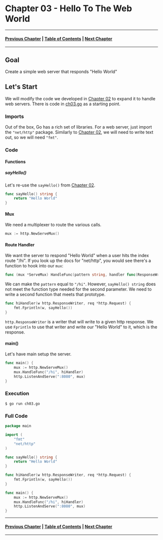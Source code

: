 # Chapter 03 - Hello To The Web World

---
#### [Previous Chapter](../ch02/README.md) | [Table of Contents](../README.md) | [Next Chapter](../ch04/README.md)
---

## Goal

Create a simple web server that responds "Hello World"


## Let's Start

We will modify the code we developed in [Chapter 02](../ch02/README.md) to expand it to handle web servers. There is code in [ch03.go](ch03.go) as a starting point.

### Imports
Out of the box, Go has a rich set of libraries. For a web server, just import the `"net/http"` package.
Similarly to [Chapter 02](../ch02/README.md), we will need to write text out, so we will need `"fmt"`.

### Code

#### Functions
##### sayHello()
Let's re-use the `sayHello()` from [Chapter 02](../ch02/README.md).

```go
func sayHello() string {
	return "Hello World"
}
```

#### Mux
We need a multiplexer to route the various calls.

```go
mux := http.NewServeMux()
```

#### Route Handler
We want the server to respond "Hello World" when a user hits the index route "/hi".
If you look up the docs for "net/http", you would see there's a function to hook into our `mux`:

```go
func (mux *ServeMux) HandleFunc(pattern string, handler func(ResponseWriter, *Request))
```
We can make the `pattern` equal to `"/hi"`. However, `sayHello() string` does not meet the function type needed for the second parameter. We need to write a second function that meets that prototype.

```go
func hiHandler(w http.ResponseWriter, req *http.Request) {
	fmt.Fprintln(w, sayHello())
}
```

`http.ResponseWriter` is a writer that will write to a given http response. We use `Fprintln` to use that writer and write our "Hello World" to it, which is the response.

#### main()
Let's have main setup the server.

```go
func main() {
	mux := http.NewServeMux()
	mux.HandleFunc("/hi", hiHandler)
	http.ListenAndServe(":8080", mux)
}
```

### Execution

`$ go run ch03.go`

### Full Code
```go
package main

import (
	"fmt"
	"net/http"
)

func sayHello() string {
	return "Hello World"
}

func hiHandler(w http.ResponseWriter, req *http.Request) {
	fmt.Fprintln(w, sayHello())
}

func main() {
	mux := http.NewServeMux()
	mux.HandleFunc("/hi", hiHandler)
	http.ListenAndServe(":8080", mux)
}
```

---
#### [Previous Chapter](../ch02/README.md) | [Table of Contents](../README.md) | [Next Chapter](../ch04/README.md)
---
